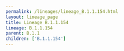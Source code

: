```yaml
---
permalink: /lineages/lineage_B.1.1.154.html
layout: lineage_page
title: Lineage B.1.1.154
lineage: B.1.1.154
parent: B.1.1
children: ['B.1.1.154']
---
```

